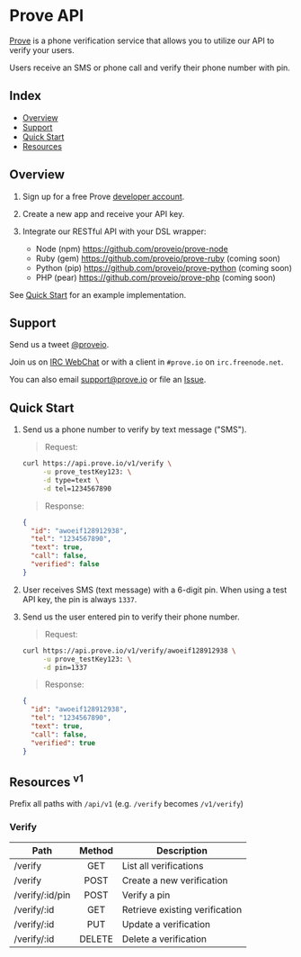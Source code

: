# Prove API

[Prove](http://prove.io) is a phone verification service that allows you to utilize our API to verify your users.

Users receive an SMS or phone call and verify their phone number with pin.


## Index

* [Overview](#overview)
* [Support](#support)
* [Quick Start](#quick-start)
* [Resources](#resources)


## Overview

1. Sign up for a free Prove [developer account](http://prove.io/signup).

2. Create a new app and receive your API key.

3. Integrate our RESTful API with your DSL wrapper:
    * Node (npm) <https://github.com/proveio/prove-node>
    * Ruby (gem) <https://github.com/proveio/prove-ruby> (coming soon)
    * Python (pip) <https://github.com/proveio/prove-python> (coming soon)
    * PHP (pear) <https://github.com/proveio/prove-php> (coming soon)

See [Quick Start](#quick-start) for an example implementation.


## Support

Send us a tweet [@proveio](http://twitter.com/proveio).

Join us on [IRC WebChat](http://webchat.freenode.net/?channels=prove.io) or with a client in `#prove.io` on `irc.freenode.net`.

You can also email <support@prove.io> or file an [Issue](https://github.com/proveio/prove-api/issues/new).


## Quick Start

1. Send us a phone number to verify by text message ("SMS").

    > Request:

    ```bash
    curl https://api.prove.io/v1/verify \
         -u prove_testKey123: \
         -d type=text \
         -d tel=1234567890
    ```

    > Response:

    ```json
    {
      "id": "awoeif128912938",
      "tel": "1234567890",
      "text": true,
      "call": false,
      "verified": false
    }
    ```

2. User receives SMS (text message) with a 6-digit pin.  When using a test API key, the pin is always `1337`.

3. Send us the user entered pin to verify their phone number.

    > Request:

    ```bash
    curl https://api.prove.io/v1/verify/awoeif128912938 \
         -u prove_testKey123: \
         -d pin=1337
    ```

    > Response:

    ```json
    {
      "id": "awoeif128912938",
      "tel": "1234567890",
      "text": true,
      "call": false,
      "verified": true
    }
    ```


## Resources <sup>v1</sup>

Prefix all paths with `/api/v1` (e.g. `/verify` becomes `/v1/verify`)

### Verify

| Path            | Method | Description                    |
| --------------- |:------:| ------------------------------ |
| /verify         | GET    | List all verifications         |
| /verify         | POST   | Create a new verification      |
| /verify/:id/pin | POST   | Verify a pin                   |
| /verify/:id     | GET    | Retrieve existing verification |
| /verify/:id     | PUT    | Update a verification          |
| /verify/:id     | DELETE | Delete a verification          |
